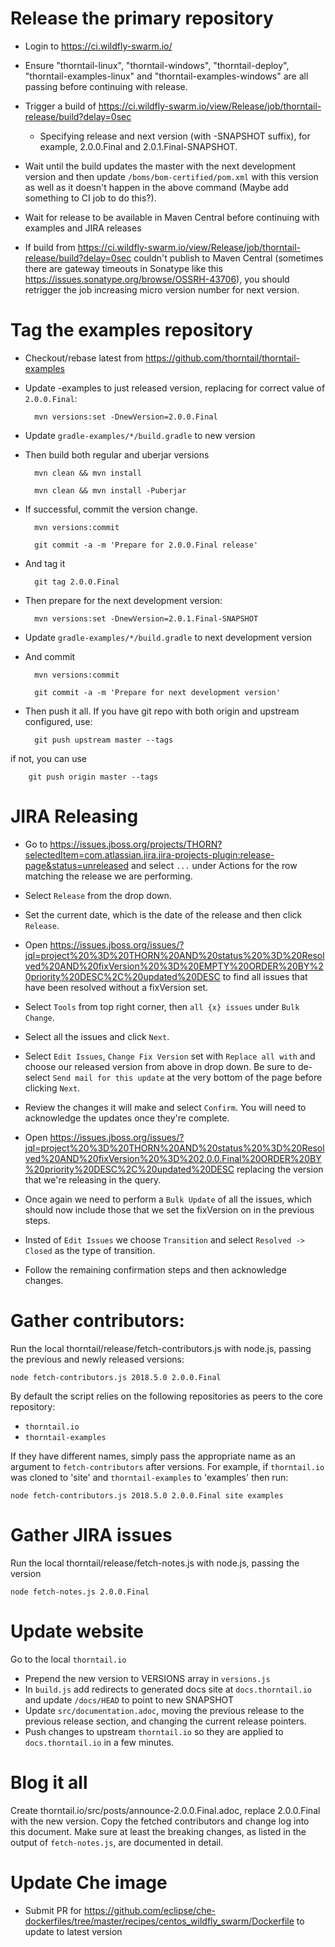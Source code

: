 # Release the primary repository

* Login to https://ci.wildfly-swarm.io/

* Ensure "thorntail-linux", "thorntail-windows", "thorntail-deploy", "thorntail-examples-linux" and "thorntail-examples-windows" are all passing before continuing with release.

* Trigger a build of https://ci.wildfly-swarm.io/view/Release/job/thorntail-release/build?delay=0sec
    * Specifying release and next version (with -SNAPSHOT suffix), for example, 2.0.0.Final and 2.0.1.Final-SNAPSHOT.

* Wait until the build updates the master with the next development version and then update `/boms/bom-certified/pom.xml` with this version as well as it doesn't happen in the above command (Maybe add something to CI job to do this?).

* Wait for release to be available in Maven Central before continuing with examples and JIRA releases

* If build from https://ci.wildfly-swarm.io/view/Release/job/thorntail-release/build?delay=0sec couldn't publish to Maven Central (sometimes there are gateway timeouts in Sonatype like this https://issues.sonatype.org/browse/OSSRH-43706), you should retrigger the job increasing micro version number for next version.

# Tag the examples repository

* Checkout/rebase latest from https://github.com/thorntail/thorntail-examples

* Update -examples to just released version, replacing for correct value of `2.0.0.Final`:

        mvn versions:set -DnewVersion=2.0.0.Final

* Update `gradle-examples/*/build.gradle` to new version

* Then build both regular and uberjar versions

        mvn clean && mvn install

        mvn clean && mvn install -Puberjar

* If successful, commit the version change.

        mvn versions:commit

        git commit -a -m 'Prepare for 2.0.0.Final release'

* And tag it

        git tag 2.0.0.Final

* Then prepare for the next development version:

        mvn versions:set -DnewVersion=2.0.1.Final-SNAPSHOT

* Update `gradle-examples/*/build.gradle` to next development version

* And commit

        mvn versions:commit

        git commit -a -m 'Prepare for next development version'

* Then push it all. If you have git repo with both origin and upstream configured, use:

        git push upstream master --tags

if not, you can use

        git push origin master --tags

# JIRA Releasing

* Go to https://issues.jboss.org/projects/THORN?selectedItem=com.atlassian.jira.jira-projects-plugin:release-page&status=unreleased and select `...` under Actions for the row matching the release we are performing.

* Select `Release` from the drop down.

* Set the current date, which is the date of the release and then click `Release`.

* Open https://issues.jboss.org/issues/?jql=project%20%3D%20THORN%20AND%20status%20%3D%20Resolved%20AND%20fixVersion%20%3D%20EMPTY%20ORDER%20BY%20priority%20DESC%2C%20updated%20DESC to find all issues that have been resolved without a fixVersion set.

* Select `Tools` from top right corner, then `all {x} issues` under `Bulk Change`.

* Select all the issues and click `Next`.

* Select `Edit Issues`, `Change Fix Version` set with `Replace all with` and choose our released version from above in drop down. Be sure to de-select `Send mail for this update` at the very bottom of the page before clicking `Next`.

* Review the changes it will make and select `Confirm`. You will need to acknowledge the updates once they're complete.

* Open https://issues.jboss.org/issues/?jql=project%20%3D%20THORN%20AND%20status%20%3D%20Resolved%20AND%20fixVersion%20%3D%202.0.0.Final%20ORDER%20BY%20priority%20DESC%2C%20updated%20DESC replacing the version that we're releasing in the query.

* Once again we need to perform a `Bulk Update` of all the issues, which should now include those that we set the fixVersion on in the previous steps.

* Insted of `Edit Issues` we choose `Transition` and select `Resolved -> Closed` as the type of transition.

* Follow the remaining confirmation steps and then acknowledge changes.


# Gather contributors:

Run the local thorntail/release/fetch-contributors.js with node.js, passing the previous and newly released versions:

    node fetch-contributors.js 2018.5.0 2.0.0.Final

By default the script relies on the following repositories as peers to the core repository:

* `thorntail.io`
* `thorntail-examples`

If they have different names, simply pass the appropriate name as an argument
to `fetch-contributors` after versions. For example, if `thorntail.io` was cloned to 'site'
and `thorntail-examples` to 'examples' then run:
    
    node fetch-contributors.js 2018.5.0 2.0.0.Final site examples

# Gather JIRA issues

Run the local thorntail/release/fetch-notes.js with node.js, passing the version

    node fetch-notes.js 2.0.0.Final

# Update website

Go to the local `thorntail.io`

* Prepend the new version to VERSIONS array in `versions.js`
* In `build.js` add redirects to generated docs site at `docs.thorntail.io` and update `/docs/HEAD` to point to new SNAPSHOT
* Update `src/documentation.adoc`, moving the previous release to the
  previous release section, and changing the current release pointers.
* Push changes to upstream `thorntail.io` so they are applied to `docs.thorntail.io` in a few minutes.

# Blog it all

Create thorntail.io/src/posts/announce-2.0.0.Final.adoc, replace 2.0.0.Final with the new version.
Copy the fetched contributors and change log into this document.
Make sure at least the breaking changes, as listed in the output of `fetch-notes.js`, are documented in detail.

# Update Che image

* Submit PR for https://github.com/eclipse/che-dockerfiles/tree/master/recipes/centos_wildfly_swarm/Dockerfile to update to latest version


